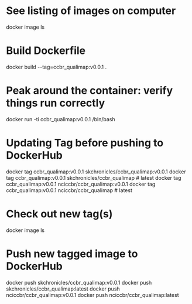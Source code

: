 # See listing of images on computer
docker image ls

# Build Dockerfile
docker build --tag=ccbr_qualimap:v0.0.1 .

# Peak around the container: verify things run correctly
docker run -ti ccbr_qualimap:v0.0.1 /bin/bash

# Updating Tag  before pushing to DockerHub
docker tag ccbr_qualimap:v0.0.1 skchronicles/ccbr_qualimap:v0.0.1
docker tag ccbr_qualimap:v0.0.1 skchronicles/ccbr_qualimap         # latest
docker tag ccbr_qualimap:v0.0.1 nciccbr/ccbr_qualimap:v0.0.1
docker tag ccbr_qualimap:v0.0.1 nciccbr/ccbr_qualimap              # latest




# Check out new tag(s)
docker image ls

# Push new tagged image to DockerHub
docker push skchronicles/ccbr_qualimap:v0.0.1
docker push skchronicles/ccbr_qualimap:latest
docker push nciccbr/ccbr_qualimap:v0.0.1
docker push nciccbr/ccbr_qualimap:latest 
